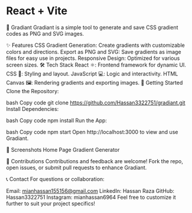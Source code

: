 # React + Vite

🎨 Gradiant
Gradiant is a simple tool to generate and save CSS gradient codes as PNG and SVG images.

✨ Features
CSS Gradient Generation: Create gradients with customizable colors and directions.
Export as PNG and SVG: Save gradients as image files for easy use in projects.
Responsive Design: Optimized for various screen sizes.
🛠️ Tech Stack
React ⚛️: Frontend framework for dynamic UI.
CSS 🎨: Styling and layout.
JavaScript 💻: Logic and interactivity.
HTML Canvas 🖼️: Rendering gradients and exporting images.
🚀 Getting Started
Clone the Repository:

bash
Copy code
git clone https://github.com/Hassan3322751/gradiant.git
Install Dependencies:

bash
Copy code
npm install
Run the App:

bash
Copy code
npm start
Open http://localhost:3000 to view and use Gradiant.

📸 Screenshots
Home Page	Gradient Generator
	
🤝 Contributions
Contributions and feedback are welcome! Fork the repo, open issues, or submit pull requests to enhance Gradiant.

📞 Contact
For questions or collaboration:

Email: mianhassan155156@gmail.com
LinkedIn: Hassan Raza
GitHub: Hassan3322751
Instagram: mianhassan6964
Feel free to customize it further to suit your project specifics!







